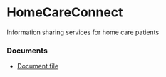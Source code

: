 # HomeCareConnect
Information sharing services for home care patients

### Documents

- [Document file](./docs/documentation.md)
